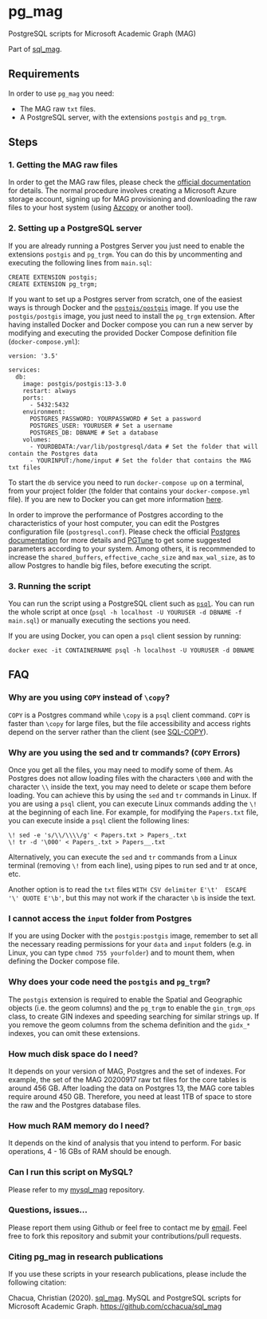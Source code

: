 # pg_mag
PostgreSQL scripts for Microsoft Academic Graph (MAG)

Part of [sql_mag](https://github.com/cchacua/sql_mag).


## Requirements
In order to use `pg_mag` you need:
- The MAG raw `txt` files.
- A PostgreSQL server, with the extensions `postgis` and `pg_trgm`.


## Steps

### 1. Getting the MAG raw files
In order to get the MAG raw files, please check the [official documentation](https://docs.microsoft.com/en-us/academic-services/graph/get-started-setup-provisioning) for details. The normal procedure involves creating a Microsoft Azure storage account, signing up for MAG provisioning and downloading the raw files to your host system (using [Azcopy](https://docs.microsoft.com/en-us/azure/storage/common/storage-use-azcopy-v10) or another tool).


### 2. Setting up a PostgreSQL server
If you are already running a Postgres Server you just need to enable the extensions `postgis` and `pg_trgm`. You can do this by uncommenting and executing the following lines from `main.sql`:

```
CREATE EXTENSION postgis;
CREATE EXTENSION pg_trgm;
```

If you want to set up a Postgres server from scratch, one of the easiest ways is through Docker and the [`postgis/postgis`](https://registry.hub.docker.com/r/postgis/postgis) image. If you use the `postgis/postgis` image, you just need to install the `pg_trgm` extension. After having installed Docker and Docker compose you can run a new server by modifying and executing the provided Docker Compose definition file (`docker-compose.yml`):

```
version: '3.5'

services:
  db:
    image: postgis/postgis:13-3.0
    restart: always
    ports:
      - 5432:5432
    environment:
      POSTGRES_PASSWORD: YOURPASSWORD # Set a password
      POSTGRES_USER: YOURUSER # Set a username
      POSTGRES_DB: DBNAME # Set a database
    volumes:
      - YOURDBDATA:/var/lib/postgresql/data # Set the folder that will contain the Postgres data
      - YOURINPUT:/home/input # Set the folder that contains the MAG txt files

```
To start the `db` service you need to run `docker-compose up` on a terminal, from your project folder (the folder that contains your `docker-compose.yml` file). If you are new to Docker you can get more information [here](https://docs.docker.com/compose/gettingstarted/).


In order to improve the performance of Postgres according to the characteristics of your host computer, you can edit the Postgres configuration file (`postgresql.conf`). Please check the official [Postgres documentation](https://registry.hub.docker.com/_/postgres/) for more details and [PGTune](https://pgtune.leopard.in.ua/#/) to get some suggested parameters according to your system. Among others, it is recommended to increase the `shared_buffers`, `effective_cache_size` and `max_wal_size`, as to allow Postgres to handle big files, before executing the script.

### 3. Running the script
You can run the script using a PostgreSQL client such as [`psql`](https://www.postgresql.org/docs/13/app-psql.html). You can run the whole script at once (`psql -h localhost -U YOURUSER -d DBNAME -f main.sql`) or manually executing the sections you need.

If you are using Docker, you can open a `psql` client session by running:
```
docker exec -it CONTAINERNAME psql -h localhost -U YOURUSER -d DBNAME
```


## FAQ

### Why are you using `COPY` instead of `\copy`?

`COPY` is a Postgres command while `\copy` is a `psql` client command. `COPY` is faster than `\copy` for large files, but the file accessibility and access rights depend on the server rather than the client (see [SQL-COPY](https://www.postgresql.org/docs/13/sql-copy.html)).

### Why are you using the sed and tr commands? (`COPY` Errors)
Once you get all the files, you may need to modify some of them. As Postgres does not allow loading files with the characters `\000` and with the character `\\` inside the text, you may need to delete or scape them before loading. You can achieve this by using the `sed` and `tr` commands in Linux. If you are using a `psql` client, you can execute Linux commands adding the  `\!` at the beginning of each line. For example, for modifying the `Papers.txt` file, you can execute inside a `psql` client the following lines:
```
\! sed -e 's/\\/\\\\/g' < Papers.txt > Papers_.txt
\! tr -d '\000' < Papers_.txt > Papers__.txt
```

Alternatively, you can execute the `sed` and `tr` commands from a Linux terminal (removing `\!` from each line), using pipes to run sed and tr at once, etc.

Another option is to read the `txt` files `WITH CSV delimiter E'\t'  ESCAPE '\' QUOTE E'\b'`, but this may not work if the character `\b` is inside the text.


### I cannot access the `input` folder from Postgres
If you are using Docker with the `postgis:postgis` image, remember to set all the necessary reading permissions for your `data` and `input` folders (e.g. in Linux, you can type `chmod 755 yourfolder`) and to mount them, when defining the Docker compose file.

### Why does your code need the `postgis` and `pg_trgm`?
The `postgis` extension is required to enable the Spatial and Geographic objects (i.e. the geom columns) and the `pg_trgm` to enable the `gin_trgm_ops` class, to create GIN indexes and speeding searching for similar strings up. If you remove the geom columns from the schema definition and the `gidx_*` indexes, you can omit these extensions.

### How much disk space do I need?
It depends on your version of MAG, Postgres and the set of indexes. For example, the set of the MAG 20200917 raw txt files for the core tables is around 456 GB. After loading the data on Postgres 13, the MAG core tables require around 450 GB. Therefore, you need at least 1TB of space to store the raw and the Postgres database files.

### How much RAM memory do I need?
It depends on the kind of analysis that you intend to perform. For basic operations, 4 - 16 GBs of RAM should be enough.  

### Can I run this script on MySQL? 

Please refer to my [mysql_mag](https://github.com/cchacua/mysql_mag) repository. 

### Questions, issues...

Please report them using Github or feel free to contact me by [email](ccdelgado@u-bordeaux.fr). Feel free to fork this repository and submit your contributions/pull requests.

### Citing pg_mag in research publications
If you use these scripts in your research publications, please include the following citation:

Chacua, Christian (2020). [sql_mag](https://github.com/cchacua/sql_mag). MySQL and PostgreSQL scripts for Microsoft Academic Graph. https://github.com/cchacua/sql_mag
